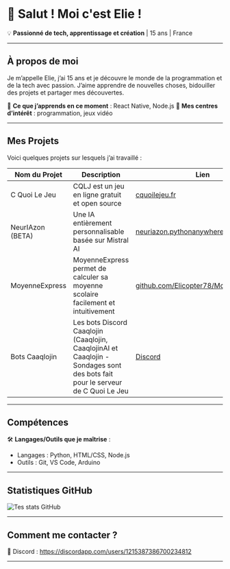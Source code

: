 # 👋 Salut ! Moi c'est Elie !

💡 **Passionné de tech, apprentissage et création** | 15 ans | France

---

## À propos de moi
Je m’appelle Elie, j’ai 15 ans et je découvre le monde de la programmation et de la tech avec passion. J’aime apprendre de nouvelles choses, bidouiller des projets et partager mes découvertes.

🔹 **Ce que j’apprends en ce moment** : React Native, Node.js
🔹 **Mes centres d’intérêt** : programmation, jeux vidéo

---

## Mes Projets
Voici quelques projets sur lesquels j’ai travaillé :

| Nom du Projet         | Description                          | Lien |
|-----------------------|--------------------------------------|----------------------|
| C Quoi Le Jeu     | CQLJ est un jeu en ligne gratuit et open source      | [cquoilejeu.fr](https://cquoilejeu.fr)      |
| NeurIAzon (BETA)     | Une IA entièrement personnalisable basée sur Mistral AI      | [neuriazon.pythonanywhere.com](https://neuriazon.pythonanywhere.com)      |
| MoyenneExpress     | MoyenneExpress permet de calculer sa moyenne scolaire facilement et intuitivement      | [github.com/Elicopter78/MoyenneExpress](https://github.com/Elicopter78/MoyenneExpress)      |
| Bots Caaqlojin      | Les bots Discord Caaqlojin (Caaqlojin, CaaqlojinAI et Caaqlojin - Sondages sont des bots fait pour le serveur de C Quoi Le Jeu      | [Discord](https://discord.gg/Evu8WXm27z)      |

---

## Compétences
🛠 **Langages/Outils que je maîtrise** :
- Langages : Python, HTML/CSS, Node.js
- Outils : Git, VS Code, Arduino

---

## Statistiques GitHub
![Tes stats GitHub](https://github-readme-stats.vercel.app/api?username=Elicopter78)

---

## Comment me contacter ?
💬 Discord : https://discordapp.com/users/1215387386700234812

---
